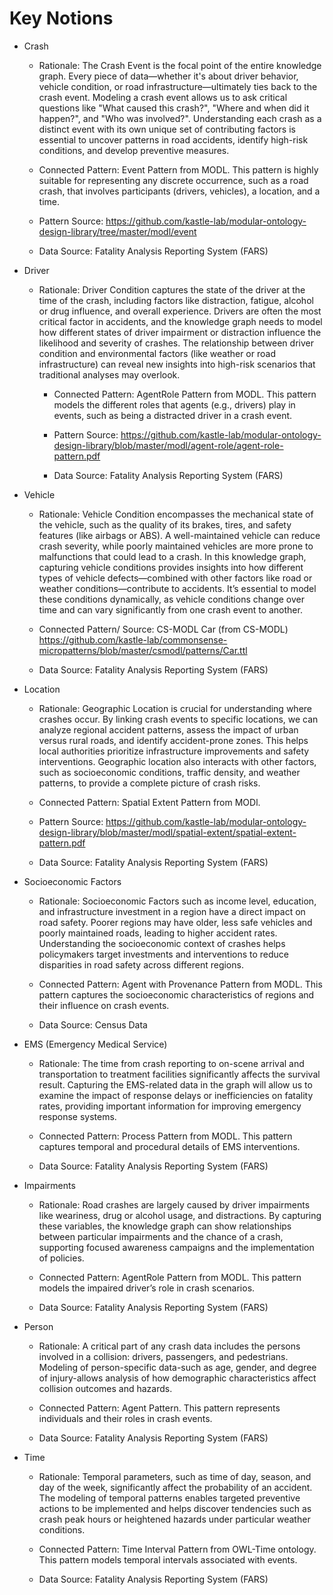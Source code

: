 # Key Notions
* Crash

  * Rationale: The Crash Event is the focal point of the entire knowledge graph. Every piece of data—whether it's about driver behavior, vehicle condition, or road infrastructure—ultimately ties back to the crash event. Modeling a crash event allows us to ask critical questions like "What caused this crash?", "Where and when did it happen?", and "Who was involved?". Understanding each crash as a distinct event with its own unique set of contributing factors is essential to uncover patterns in road accidents, identify high-risk conditions, and develop preventive measures.

  * Connected Pattern: Event Pattern from MODL. This pattern is highly suitable for representing any discrete occurrence, such as a road crash, that involves participants (drivers, vehicles), a location, and a time.
  * Pattern Source: https://github.com/kastle-lab/modular-ontology-design-library/tree/master/modl/event

  * Data Source: Fatality Analysis Reporting System (FARS)

* Driver

  * Rationale: Driver Condition captures the state of the driver at the time of the crash, including factors like distraction, fatigue, alcohol or drug influence, and overall experience. Drivers are often the most critical factor in accidents, and the knowledge graph needs to model how different states of driver impairment or distraction influence the likelihood and severity of crashes. The relationship between driver condition and environmental factors (like weather or road infrastructure) can reveal new insights into high-risk scenarios that traditional analyses may overlook.

    * Connected Pattern: AgentRole Pattern from MODL. This pattern models the different roles that agents (e.g., drivers) play in events, such as being a distracted driver in a crash event.
    * Pattern Source:  https://github.com/kastle-lab/modular-ontology-design-library/blob/master/modl/agent-role/agent-role-pattern.pdf
        
    * Data Source: Fatality Analysis Reporting System (FARS)

* Vehicle

  * Rationale: Vehicle Condition encompasses the mechanical state of the vehicle, such as the quality of its brakes, tires, and safety features (like airbags or ABS). A well-maintained vehicle can reduce crash severity, while poorly maintained vehicles are more prone to malfunctions that could lead to a crash. In this knowledge graph, capturing vehicle conditions provides insights into how different types of vehicle defects—combined with other factors like road or weather conditions—contribute to accidents. It’s essential to model these conditions dynamically, as vehicle conditions change over time and can vary significantly from one crash event to another.

  * Connected Pattern/ Source: CS-MODL Car (from CS-MODL)
    https://github.com/kastle-lab/commonsense-micropatterns/blob/master/csmodl/patterns/Car.ttl 

  * Data Source: Fatality Analysis Reporting System (FARS)

* Location

  * Rationale: Geographic Location is crucial for understanding where crashes occur. By linking crash events to specific locations, we can analyze regional accident patterns, assess the impact of urban versus rural roads, and identify accident-prone zones. This helps local authorities prioritize infrastructure improvements and safety interventions. Geographic location also interacts with other factors, such as socioeconomic conditions, traffic density, and weather patterns, to provide a complete picture of crash risks.

  * Connected Pattern: Spatial Extent Pattern from MODl.
  * Pattern Source: https://github.com/kastle-lab/modular-ontology-design-library/blob/master/modl/spatial-extent/spatial-extent-pattern.pdf

  * Data Source: Fatality Analysis Reporting System (FARS)

* Socioeconomic Factors

  * Rationale: Socioeconomic Factors such as income level, education, and infrastructure investment in a region have a direct impact on road safety. Poorer regions may have older, less safe vehicles and poorly maintained roads, leading to higher accident rates. Understanding the socioeconomic context of crashes helps policymakers target investments and interventions to reduce disparities in road safety across different regions.

  * Connected Pattern: Agent with Provenance Pattern from MODL. This pattern captures the socioeconomic characteristics of regions and their influence on crash events.

  * Data Source: Census Data

* EMS (Emergency Medical Service)

  * Rationale: The time from crash reporting to on-scene arrival and transportation to treatment facilities significantly affects the survival result. Capturing the EMS-related data in the graph will allow us to examine the impact of response delays or inefficiencies on fatality rates, providing important information for improving emergency response systems.
 
  * Connected Pattern: Process Pattern from MODL. This pattern captures temporal and procedural details of EMS interventions.
 
  * Data Source: Fatality Analysis Reporting System (FARS)

* Impairments

  * Rationale: Road crashes are largely caused by driver impairments like weariness, drug or alcohol usage, and distractions. By capturing these variables, the knowledge graph can show relationships between particular impairments and the chance of a crash, supporting focused awareness campaigns and the implementation of policies.
 
  * Connected Pattern: AgentRole Pattern from MODL. This pattern models the impaired driver’s role in crash scenarios.
 
  * Data Source: Fatality Analysis Reporting System (FARS)
 
* Person

  * Rationale: A critical part of any crash data includes the persons involved in a collision: drivers, passengers, and pedestrians. Modeling of person-specific data-such as age, gender, and degree of injury-allows analysis of how demographic characteristics affect collision outcomes and hazards.

  * Connected Pattern: Agent Pattern. This pattern represents individuals and their roles in crash events.
 
  * Data Source: Fatality Analysis Reporting System (FARS)
 
* Time

  * Rationale: Temporal parameters, such as time of day, season, and day of the week, significantly affect the probability of an accident. The modeling of temporal patterns enables targeted preventive actions to be implemented and helps discover tendencies such as crash peak hours or heightened hazards under particular weather conditions.

  * Connected Pattern: Time Interval Pattern from OWL-Time ontology. This pattern models temporal intervals associated with events.
 
  * Data Source: Fatality Analysis Reporting System (FARS)




